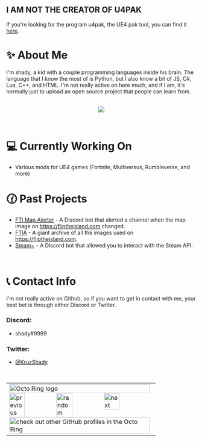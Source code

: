 
## I AM NOT THE CREATOR OF U4PAK
If you're looking for the program u4pak, the UE4 pak tool, you can find it [here](https://github.com/panzi/u4pak).


# ✨ About Me

I'm shady, a kid with a couple programming languages inside his brain. The language that I know the most of is Python, but I also know a bit of JS, C#, Lua, C++, and HTML. I'm not really active on here much, and if I am, it's normally just to upload an open source project that people can learn from.

<p align="center">
  <br>
  <img src="https://github-readme-stats.vercel.app/api?username=u4pak&count_private=true&show_icons=true&theme=radical" />
</p>
<br>

# 💻 Currently Working On
- Various mods for UE4 games (Fortnite, Multiversus, Rumbleverse, and more)

# 🕜 Past Projects
- [FTI Map Alerter](https://github.com/u4pak/fti-map-alert) - A Discord bot that alerted a channel when the map image on https://fliptheisland.com changed.
- [FTIA](https://github.com/u4pak/ftia) - A giant archive of all the images used on https://fliptheisland.com.
- [Steam+](https://github.com/u4pak/steam-plus) - A Discord bot that allowed you to interact with the Steam API.
<br>

# 📞 Contact Info

I'm not really active on Github, so if you want to get in contact with me, your best bet is through either Discord or Twitter.

### Discord:
- shady#9999

### Twitter:
- [@KruzShady](https://twitter.com/kruzshady)

<br>
<table><tbody><tr><td><a href="https://octo-ring.com/"><img src="https://octo-ring.com/static/img/widget/top.png" width="99%" alt="Octo Ring logo" align="top"></a><br><a href="https://octo-ring.com/p/u4pak/prev"><img src="https://octo-ring.com/static/img/widget/prev.png" width="33%" alt="previous" align="top" title="previous profile"></a><a href="https://octo-ring.com/p/u4pak/random"><img src="https://octo-ring.com/static/img/widget/random.png" width="33%" alt="random" align="top" title="random profile"></a><a href="https://octo-ring.com/p/u4pak/next"><img src="https://octo-ring.com/static/img/widget/next.png" width="33%" alt="next" align="top" title="next profile"></a><br><a href="https://octo-ring.com/"><img src="https://octo-ring.com/static/img/widget/bottom.png" width="99%" alt="check out other GitHub profiles in the Octo Ring" align="top"></a></td></tr></tbody></table>

